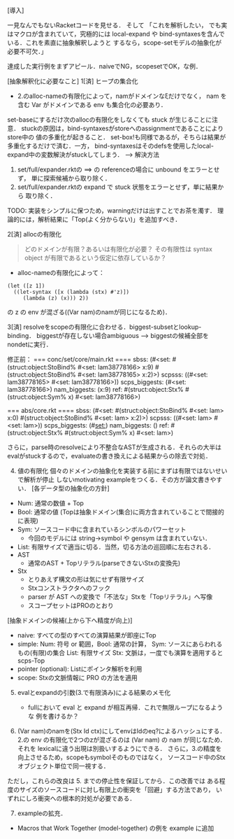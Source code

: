 [導入]

一見なんでもないRacketコードを見せる．
そして
「これを解析したい，
でも実はマクロが含まれていて，究極的には local-expand や
bind-syntaxesを含んでいる．これを素直に抽象解釈しようと
するなら，scope-setモデルの抽象化が必要不可欠．」

達成した実行例をまずアピール．naiveでNG，scopesetでOK，な例．


[抽象解釈化に必要なこと]
1[済] ヒープの集合化
  - 2.のalloc-nameの有限化によって，namがドメインなξだけでなく，
    nam を含む Var がドメインである env も集合化の必要あり．

  set-baseにするだけ次のallocの有限化をしなくても stuck が生じることに注意．
  stuckの原因は，bind-syntaxesがstoreへのassignmentであることによりstore中の
  値の多重化が起きること．
  set-box!も同様であるが，そちらは結果が多重化するだけで済む．一方，
  bind-syntaxesはそのdefsを使用したlocal-expand中の変数解決がstuckしてしまう．
  --> 解決方法
  1. set/full/expander.rktの ==> の referenceの場合に unbound をエラーとせず，
  単に探索候補から取り除く．
  2. set/full/expander.rktの expand で stuck 状態をエラーとせず，単に結果から
  取り除く．

  TODO: 実装をシンプルに保つため，warningだけは出すことでお茶を濁す．
        理論的には，解析結果に「Top(よく分からない)」を追加すべき．

2[済] allocの有限化
  > どのドメインが有限？あるいは有限化が必要？
  > その有限性は syntax object が有限であるという仮定に依存しているか？

  - alloc-nameの有限化によって：
  ```racket
  (let ([z 1])
    ((let-syntax ([x (lambda (stx) #'z)])
       (lambda (z) (x))) 2))
  ```
  の z の env が混ざる((Var nam)のnamが同じになるため)．

3[済] resolveをscopeの有限化に合わせる．biggest-subsetとlookup-binding．
  biggestが存在しない場合ambiguous --> biggestの候補全部をnondetに実行．

  修正前：
  === conc/set/core/main.rkt ====
  sbss: (#<set: #(struct:object:StoBind% #<set: lam38778166> x:9)
                   #(struct:object:StoBind% #<set: lam38778165> x:2)>)
  scpsss: ((#<set: lam38778165> #<set: lam38778166>))
  scps_biggests: (#<set: lam38778166>)
  nam_biggests: (x:9)
  ref: #(struct:object:Stx% #(struct:object:Sym% x) #<set: lam38778166>)

  === abs/core.rkt ====
  sbss: (#<set: #(struct:object:StoBind% #<set: lam> x:0)
                   #(struct:object:StoBind% #<set: lam> x:2)>)
  scpsss: ((#<set: lam> #<set: lam>))
  scps_biggests: (#<set:>)
  nam_biggests: ()
  ref: #(struct:object:Stx% #(struct:object:Sym% x) #<set: lam>)

  さらに，parse時のresolveにより不整合なASTが生成される．それらの大半は
  evalがstuckするので，evaluateの書き換えによる結果からの除去で対処．


4. 値の有限化
  個々のドメインの抽象化を実装する前にまずは有限ではないせいで解析が停止
  しないmotivating exampleをつくる．その方が論文書きやすい．
  [各データ型の抽象化の方針]
  - Num: 通常の数値 + Top
  - Bool: 通常の値 (Topは抽象ドメイン(集合)に両方含まれていることで間接的に表現)
  - Sym: ソースコード中に含まれているシンボルのパワーセット
      - 今回のモデルには string->symbol や gensym は含まれていない．
  - List: 有限サイズで適当に切る．当然，切る方法の巡回順に左右される．
  - AST
    + 通常のAST + Topリテラル(parseできないStxの変換先)
  - Stx
    + とりあえず構文の形は気にせず有限サイズ
    + Stxコンストラクタへのフック
    + parser が AST への変換で「不法な」Stxを「Topリテラル」へ写像
    + スコープセットはPROのとおり

  [抽象ドメインの候補(上から下へ精度が向上)]
  - naive: すべての型のすべての演算結果が即座にTop
  - simple: Num: 符号 or 範囲，Bool: 通常の計算，
            Sym: ソースにあらわれるもの(有限)の集合
            List: 有限サイズ
            Stx: 文脈は，一度でも演算を適用するとscps-Top
  - pointer (optional): Listにポインタ解析を利用
  - scope: Stxの文脈情報に PRO の方法を適用

5. evalとexpandの引数(3.で有限済み)による結果のメモ化
   - fullにおいて eval と expand が相互再帰．これで無限ループになるような
     例を書けるか？

6. (Var nam)のnamを(Stx Id ctx)にしてenvはIdのeq?によるハッシュにする．
  2.の env の有限化で2つのzが混ざるのは (Var nam) の nam が同じなため．
  それを lexicalに違う出現は別扱いするようにできる．
  さらに，3.の精度を向上させるため，scopeもsymbolそのものではなく，
  ソースコード中のStxオブジェクト単位で同一視する．
  
  ただし，これらの改良は 5. までの停止性を保証してから．この改善では
  ある程度のサイズのソースコードに対し有限上の衝突を「回避」する方法であり，
  いずれにしろ衝突への根本的対処が必要である．

7. exampleの拡充．
  - Macros that Work Together (model-together) の例を example に追加

